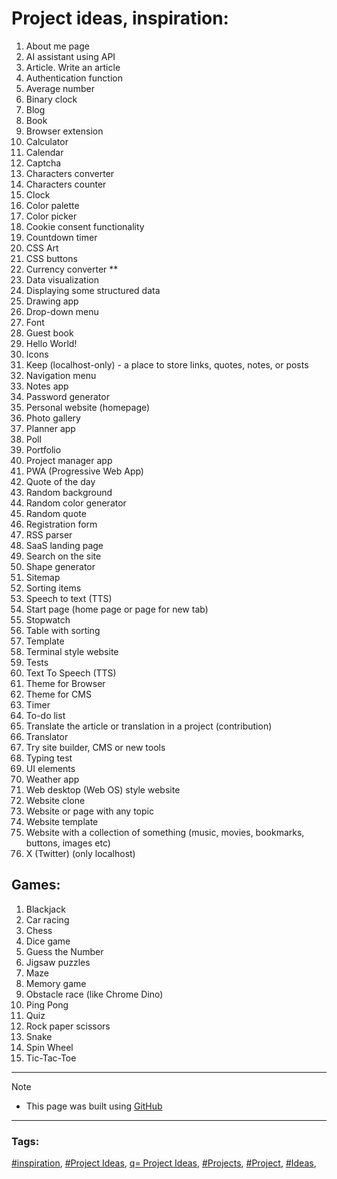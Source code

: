 <!-- Project ideas v.1.3.12 -->

# Project ideas, inspiration:

1. About me page
1. AI assistant using API
1. Article. Write an article
1. Authentication function
1. Average number
1. Binary clock
1. Blog
1. Book
1. Browser extension
1. Calculator
1. Calendar
1. Captcha
1. Characters converter
1. Characters counter
1. Clock
1. Color palette
1. Color picker
1. Cookie consent functionality
1. Countdown timer
1. CSS Art
1. CSS buttons
1. Currency converter ** <!-- https://github.com/anishaswain/Simple-JS-Projects# -->
1. Data visualization
1. Displaying some structured data
1. Drawing app
1. Drop-down menu
1. Font
1. Guest book
1. Hello World!
1. Icons
1. Keep (localhost-only) - a place to store links, quotes, notes, or posts
1. Navigation menu
1. Notes app
1. Password generator
1. Personal website (homepage)
1. Photo gallery
1. Planner app
1. Poll
1. Portfolio
1. Project manager app <!-- (inspired by GitHub project https://github.com/projects# -->
1. PWA (Progressive Web App)
1. Quote of the day
1. Random background
1. Random color generator
1. Random quote
1. Registration form
1. RSS parser
1. SaaS landing page
1. Search on the site
1. Shape generator
1. Sitemap
1. Sorting items
1. Speech to text (TTS)
1. Start page (home page or page for new tab)
1. Stopwatch
1. Table with sorting
1. Template
1. Terminal style website
1. Tests
1. Text To Speech (TTS)
1. Theme for Browser
1. Theme for CMS
1. Timer
1. To-do list
1. Translate the article or translation in a project (contribution)
1. Translator
1. Try site builder, CMS or new tools
1. Typing test
1. UI elements
1. Weather app
1. Web desktop (Web OS) style website
1. Website clone
1. Website or page with any topic
1. Website template
1. Website with a collection of something (music, movies, bookmarks, buttons, images etc)
1. X (Twitter) (only localhost)

## Games:

1. Blackjack
1. Car racing
1. Chess
1. Dice game
1. Guess the Number
1. Jigsaw puzzles
1. Maze
1. Memory game
1. Obstacle race (like Chrome Dino) 
1. Ping Pong
1. Quiz
1. Rock paper scissors
1. Snake
1. Spin Wheel
1. Tic-Tac-Toe
   
  
---
  
> [!NOTE]
> - This page was built using [GitHub](https://github.com/)  
  
---
  
### Tags:  

[#inspiration](https://github.com/topics/inspiration),
[#Project Ideas](https://github.com/topics/project-ideas),
[q= Project Ideas](https://github.com/search?q=project+ideas),
[#Projects](https://github.com/topics/projects),
[#Project](https://github.com/topics/project),
[#Ideas](https://github.com/topics/ideas),





